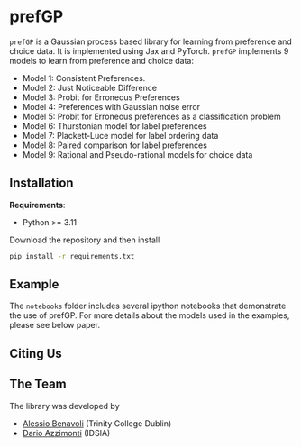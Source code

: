 # prefGP

`prefGP` is a Gaussian process based library for learning from preference and choice data. It is implemented using Jax and PyTorch. 
`prefGP` implements 9 models to learn from preference and choice data:

* Model 1: Consistent Preferences.
* Model 2: Just Noticeable Difference 
* Model 3: Probit for Erroneous Preferences
* Model 4: Preferences with Gaussian noise error
* Model 5: Probit  for Erroneous preferences as a classification problem
* Model 6: Thurstonian model for label preferences
* Model 7: Plackett-Luce model for label ordering data
* Model 8: Paired comparison for label preferences
* Model 9: Rational and Pseudo-rational models for choice data

## Installation

**Requirements**:

* Python >= 3.11

Download the repository  and then install

```bash
pip install -r requirements.txt
```
## Example
The `notebooks` folder includes several ipython notebooks that demonstrate the use of prefGP. For more details about the models used in the examples, please see below paper.

## Citing Us


## The Team
The library was developed by
- [Alessio Benavoli](https://alessiobenavoli.com/) (Trinity College Dublin)
- [Dario Azzimonti](https://sites.google.com/view/darioazzimonti/home) (IDSIA)
